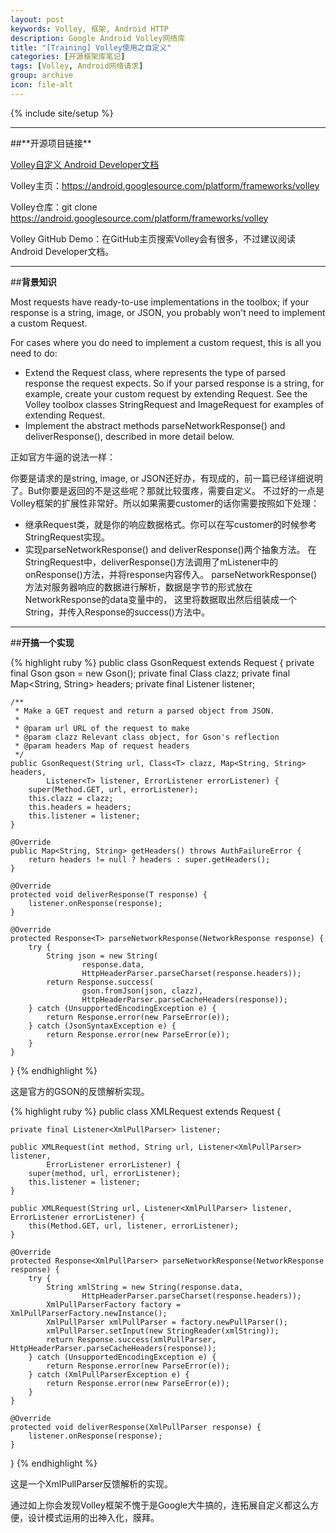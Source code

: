 ```yaml
---
layout: post
keywords: Volley, 框架, Android HTTP
description: Google Android Volley网络库
title: "[Training] Volley使用之自定义"
categories: [开源框架库笔记]
tags: [Volley, Android网络请求]
group: archive
icon: file-alt
---
```

{% include site/setup %}

<hr>
##**开源项目链接**

[Volley自定义 Android Developer文档](http://developer.android.com/training/volley/request-custom.html)

Volley主页：https://android.googlesource.com/platform/frameworks/volley

Volley仓库：git clone https://android.googlesource.com/platform/frameworks/volley

Volley GitHub Demo：在GitHub主页搜索Volley会有很多，不过建议阅读Android Developer文档。

<hr>

##**背景知识**

Most requests have ready-to-use implementations in the toolbox; if your response is a string, image, or JSON,
you probably won't need to implement a custom Request.

For cases where you do need to implement a custom request, this is all you need to do:

- Extend the Request<T> class, where <T> represents the type of parsed response the request expects.
So if your parsed response is a string, for example, create your custom request by extending Request<String>.
See the Volley toolbox classes StringRequest and ImageRequest for examples of extending Request<T>.
- Implement the abstract methods parseNetworkResponse() and deliverResponse(), described in more detail below.

正如官方牛逼的说法一样：

你要是请求的是string, image, or JSON还好办，有现成的，前一篇已经详细说明了。But你要是返回的不是这些呢？那就比较蛋疼，需要自定义。
不过好的一点是Volley框架的扩展性非常好。所以如果需要customer的话你需要按照如下处理：

- 继承Request<T>类，<T>就是你的响应数据格式。你可以在写customer的时候参考StringRequest实现。
- 实现parseNetworkResponse() and deliverResponse()两个抽象方法。
在StringRequest中，deliverResponse()方法调用了mListener中的onResponse()方法，并将response内容传入。
parseNetworkResponse()方法对服务器响应的数据进行解析，数据是字节的形式放在NetworkResponse的data变量中的，
这里将数据取出然后组装成一个String，并传入Response的success()方法中。

<hr>

##**开搞一个实现**

{% highlight ruby %}
public class GsonRequest<T> extends Request<T> {
    private final Gson gson = new Gson();
    private final Class<T> clazz;
    private final Map<String, String> headers;
    private final Listener<T> listener;

    /**
     * Make a GET request and return a parsed object from JSON.
     *
     * @param url URL of the request to make
     * @param clazz Relevant class object, for Gson's reflection
     * @param headers Map of request headers
     */
    public GsonRequest(String url, Class<T> clazz, Map<String, String> headers,
            Listener<T> listener, ErrorListener errorListener) {
        super(Method.GET, url, errorListener);
        this.clazz = clazz;
        this.headers = headers;
        this.listener = listener;
    }

    @Override
    public Map<String, String> getHeaders() throws AuthFailureError {
        return headers != null ? headers : super.getHeaders();
    }

    @Override
    protected void deliverResponse(T response) {
        listener.onResponse(response);
    }

    @Override
    protected Response<T> parseNetworkResponse(NetworkResponse response) {
        try {
            String json = new String(
                    response.data,
                    HttpHeaderParser.parseCharset(response.headers));
            return Response.success(
                    gson.fromJson(json, clazz),
                    HttpHeaderParser.parseCacheHeaders(response));
        } catch (UnsupportedEncodingException e) {
            return Response.error(new ParseError(e));
        } catch (JsonSyntaxException e) {
            return Response.error(new ParseError(e));
        }
    }
}
{% endhighlight %}

这是官方的GSON的反馈解析实现。

{% highlight ruby %}
public class XMLRequest extends Request<XmlPullParser> {  
 
    private final Listener<XmlPullParser> listener;  
 
    public XMLRequest(int method, String url, Listener<XmlPullParser> listener,  
            ErrorListener errorListener) {  
        super(method, url, errorListener);  
        this.listener = listener;  
    }  
 
    public XMLRequest(String url, Listener<XmlPullParser> listener, ErrorListener errorListener) {  
        this(Method.GET, url, listener, errorListener);  
    }  
 
    @Override 
    protected Response<XmlPullParser> parseNetworkResponse(NetworkResponse response) {  
        try {  
            String xmlString = new String(response.data,  
                    HttpHeaderParser.parseCharset(response.headers));  
            XmlPullParserFactory factory = XmlPullParserFactory.newInstance();  
            XmlPullParser xmlPullParser = factory.newPullParser();  
            xmlPullParser.setInput(new StringReader(xmlString));  
            return Response.success(xmlPullParser, HttpHeaderParser.parseCacheHeaders(response));  
        } catch (UnsupportedEncodingException e) {  
            return Response.error(new ParseError(e));  
        } catch (XmlPullParserException e) {  
            return Response.error(new ParseError(e));  
        }  
    }  
 
    @Override 
    protected void deliverResponse(XmlPullParser response) {  
        listener.onResponse(response);  
    }  
}
{% endhighlight %}

这是一个XmlPullParser反馈解析的实现。

通过如上你会发现Volley框架不愧于是Google大牛搞的，连拓展自定义都这么方便，设计模式运用的出神入化，膜拜。
